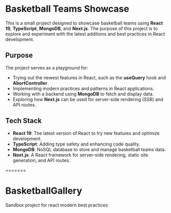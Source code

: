 # Basketball Teams Showcase

This is a small project designed to showcase basketball teams using **React 19**, **TypeScript**, **MongoDB**, and **Next.js**. The purpose of this project is to explore and experiment with the latest additions and best practices in React development.

## Purpose

The project serves as a playground for:

- Trying out the newest features in React, such as the **useQuery** hook and **AbortController**.
- Implementing modern practices and patterns in React applications.
- Working with a backend using **MongoDB** to fetch and display data.
- Exploring how **Next.js** can be used for server-side rendering (SSR) and API routes.

## Tech Stack

- **React 19**: The latest version of React to try new features and optimize development.
- **TypeScript**: Adding type safety and enhancing code quality.
- **MongoDB**: NoSQL database to store and manage basketball teams data.
- **Next.js**: A React framework for server-side rendering, static site generation, and API routes.

=======

# BasketballGallery

Sandbox project for react modern best practices
